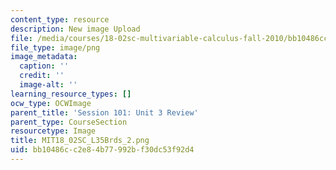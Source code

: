 ```yaml
---
content_type: resource
description: New image Upload
file: /media/courses/18-02sc-multivariable-calculus-fall-2010/bb10486cc2e84b77992bf30dc53f92d4_MIT18_02SC_L35Brds_2.png
file_type: image/png
image_metadata:
  caption: ''
  credit: ''
  image-alt: ''
learning_resource_types: []
ocw_type: OCWImage
parent_title: 'Session 101: Unit 3 Review'
parent_type: CourseSection
resourcetype: Image
title: MIT18_02SC_L35Brds_2.png
uid: bb10486c-c2e8-4b77-992b-f30dc53f92d4
---
```

